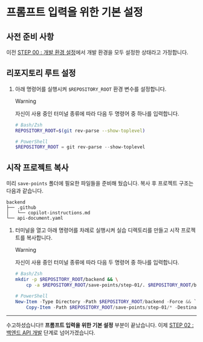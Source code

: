 # 프롬프트 입력을 위한 기본 설정

## 사전 준비 사항

이전 [STEP 00 : 개발 환경 설정](./step-00.md)에서 개발 환경을 모두 설정한 상태라고 가정합니다.

## 리포지토리 루트 설정

1. 아래 명령어를 실행시켜 `$REPOSITORY_ROOT` 환경 변수를 설정합니다.

   > [!WARNING]
   > 자신이 사용 중인 터미널 종류에 따라 다음 두 명령어 중 하나를 입력합니다.

   ```bash
   # Bash/Zsh
   REPOSITORY_ROOT=$(git rev-parse --show-toplevel)
   ```

   ```powershell
   # PowerShell
   $REPOSITORY_ROOT = git rev-parse --show-toplevel
   ```

## 시작 프로젝트 복사

미리 `save-points` 폴더에 필요한 파일들을 준비해 뒀습니다. 복사 후 프로젝트 구조는 다음과 같습니다.

```text
backend
├── .github
│   └── copilot-instructions.md
└── api-document.yaml
```

1. 터미널을 열고 아래 명령어를 차례로 실행시켜 실습 디렉토리를 만들고 시작 프로젝트를 복사합니다.

   > [!WARNING]
   > 자신이 사용 중인 터미널 종류에 따라 다음 두 명령어 중 하나를 입력합니다.

   ```bash
   # Bash/Zsh
   mkdir -p $REPOSITORY_ROOT/backend && \
       cp -a $REPOSITORY_ROOT/save-points/step-01/. $REPOSITORY_ROOT/backend/
   ```

   ```powershell
   # PowerShell
   New-Item -Type Directory -Path $REPOSITORY_ROOT/backend -Force && `
       Copy-Item -Path $REPOSITORY_ROOT/save-points/step-01/* -Destination $REPOSITORY_ROOT/backend -Recurse -Force
   ```

---

수고하셨습니다!! **프롬프트 입력을 위한 기본 설정** 부분이 끝났습니다. 이제 [STEP 02 : 백엔드 API 개발](./step-02.md) 단계로 넘어가겠습니다.

